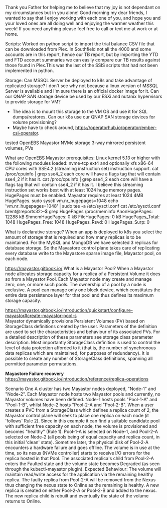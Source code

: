 
Thank you Father for helping me to believe that my joy is not dependant on my circumstances but in you alone!
Good morning my dear friends,
I wanted to say that I enjoy working with each one of you, and hope you and your loved ones are all doing well and enjoying the warmer weather this week!  If you need anything please feel free to call or text me at work or at home.

Scripts:
Worked on python script to import the trial balance CSV file that can be downloaded from Plex.  In Southfield not all the 4000 and some accounts are in this report, hence our TB report, but by importing the YTD and FTD account summaries we can easily compare our TB results against those found in Plex.This was the last of the SSIS scripts that had not been implemented in python.

Storage:
Can MSSQL Server be deployed to k8s and take advantage of replicated storage?  I don't see why not because a linux version of MSSQL Server is available and I'm sure there is an official docker image for it.
Can our QNAP SAN storage device be used by our ESXi and nutanix hypervisors to provide storage for VM? 
- The idea is to mount this storage to the VM OS and use it for SQL dumps/restores.
Can our k8s use our QNAP SAN storage devices for volume provisioning?
- Maybe have to check around, https://operatorhub.io/operator/ember-csi-operator.

tested OpenEBS Mayastor NVMe storage 3-way mirrored persistent volumes, PVs

What are OpenEBS Mayastor  prerequisites:
Linux kernel 5.13 or higher with the following modules loaded:
nvme-tcp
ext4 and optionally xfs
x86-64 CPU cores with SSE4.2 (streaming instruction set) instruction support. 
cat /proc/cpuinfo | grep sse4_2 
each core will have a flags tag that will contain sse4_2 if it has it.
cat /proc/cpuinfo | grep sse4_2 
each core will have a flags tag that will contain sse4_2 if it has it.
I believe this streaming instruction set works best with at least 1024 huge memory pages.
HugePages must be enabled. Mayastor requires at least 1024 4MB HugePages.
sudo sysctl vm.nr_hugepages=1048
echo 'vm.nr_hugepages=1048' | sudo tee -a /etc/sysctl.conf
cat /etc/sysctl.conf
brent@reports32:~$ grep HugePages /proc/meminfo
AnonHugePages:     12288 kB
ShmemHugePages:        0 kB
FileHugePages:         0 kB
HugePages_Total:    1048
HugePages_Free:     1048
HugePages_Rsvd:        0
HugePages_Surp:        0


What is declarative storage?
When an app is deployed to k8s you select the amount of storage that is required and how many replicas is to be maintained.  For the MySQL and MongoDB we have selected 3 replicas for database storage. So the Mayastore control plane takes care of replicating every database write to the Mayastore sparse image file, Mayastor pool, on each node.

https://mayastor.gitbook.io/
What is a Mayastor Pool?
When a Mayastor node allocates storage capacity for a replica of a Persistent Volume it does so from a Mayastor Pool. Each Mayastor node may create and manage zero, one, or more such pools. The ownership of a pool by a node is exclusive. A pool can manage only one block device, which constitutes the entire data persistence layer for that pool and thus defines its maximum storage capacity.

https://mayastor.gitbook.io/introduction/quickstart/configure-mayastor#create-mayastor-pool-s  
Mayastor dynamically provisions Persistent Volumes (PV) based on StorageClass definitions created by the user. Parameters of the definition are used to set the characteristics and behaviour of its associated PVs. For a detailed description of these parameters see storage class parameter description. Most importantly StorageClass definition is used to control the level of data protection afforded to it (that is, the number of synchronous data replicas which are maintained, for purposes of redundancy). It is possible to create any number of StorageClass definitions, spanning all permitted parameter permutations.


**Mayastore Failure recovery**
https://mayastor.gitbook.io/introduction/reference/replica-operations

Scenario One
A cluster has two Mayastor nodes deployed, "Node-1" and "Node-2". Each Mayastor node hosts two Mayastor pools and currently, no Mayastor volumes have been defined. Node-1 hosts pools "Pool-1-A" and "Pool-1-B", whilst Node-2 hosts "Pool-2-A and "Pool-2-B". When a user creates a PVC from a StorageClass which defines a replica count of 2, the Mayastor control plane will seek to place one replica on each node (it 'follows' Rule 2). Since in this example it can find a suitable candidate pool with sufficient free capacity on each node, the volume is provisioned and becomes "healthy" (Rule 1). Pool-1-A is selected on Node-1, and Pool-2-A selected on Node-2 (all pools being of equal capacity and replica count, in this initial 'clean' state).
Sometime later, the physical disk of Pool-2-A encounters a hardware failure and goes offline. The volume is in use at the time, so its nexus (NVMe controller) starts to receive I/O errors for the replica hosted in that Pool. The associated replica's child from Pool-2-A enters the Faulted state and the volume state becomes Degraded (as seen through the kubectl-mayastor plugin).
Expected Behaviour: The volume will maintain read/write access for the application via the remaining healthy replica. The faulty replica from Pool-2-A will be removed from the Nexus thus changing the nexus state to Online as the remaining is healthy. A new replica is created on either Pool-2-A or Pool-2-B and added to the nexus. The new replica child is rebuilt and eventually the state of the volume returns to Online.


